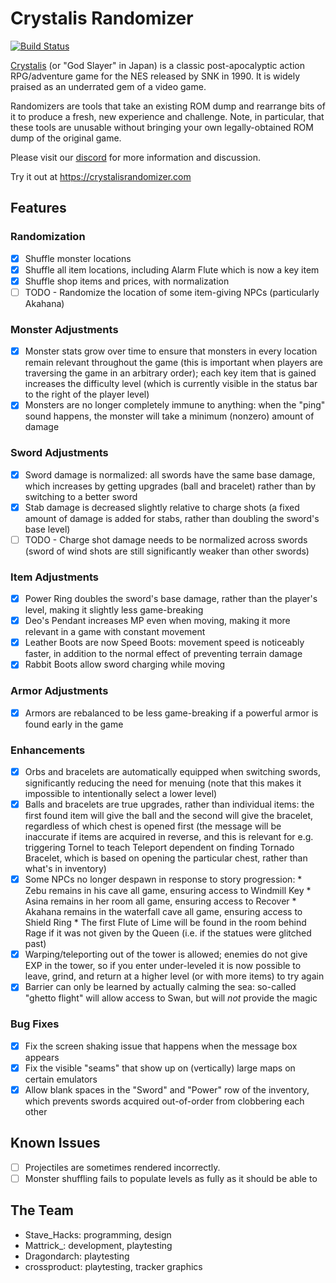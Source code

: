 # Crystalis Randomizer

[![Build Status](https://travis-ci.org/shicks/crystalis-randomizer.svg?branch=master)](https://travis-ci.org/shicks/crystalis-randomizer)

[Crystalis] (or "God Slayer" in Japan) is a classic post-apocalyptic action
RPG/adventure game for the NES released by SNK in 1990.  It is widely praised as
an underrated gem of a video game.

Randomizers are tools that take an existing ROM dump and rearrange bits of it to
produce a fresh, new experience and challenge.  Note, in particular, that these
tools are unusable without bringing your own legally-obtained ROM dump of the
original game.

Please visit our [discord] for more information and discussion.

Try it out at https://crystalisrandomizer.com

[Crystalis]: https://en.wikipedia.org/wiki/Crystalis
[discord]: https://discord.gg/ktyz5E6

## Features

### Randomization

* [x] Shuffle monster locations
* [x] Shuffle all item locations, including Alarm Flute which is now a key item
* [x] Shuffle shop items and prices, with normalization
* [ ] TODO - Randomize the location of some item-giving NPCs (particularly Akahana)

### Monster Adjustments

* [x] Monster stats grow over time to ensure that monsters in every location
      remain relevant throughout the game (this is important when players are
      traversing the game in an arbitrary order); each key item that is gained
      increases the difficulty level (which is currently visible in the status bar
      to the right of the player level)
* [x] Monsters are no longer completely immune to anything: when the "ping" sound
      happens, the monster will take a minimum (nonzero) amount of damage

### Sword Adjustments

* [x] Sword damage is normalized: all swords have the same base damage, which
      increases by getting upgrades (ball and bracelet) rather than by switching
      to a better sword
* [x] Stab damage is decreased slightly relative to charge shots (a fixed amount
      of damage is added for stabs, rather than doubling the sword's base level)
* [ ] TODO - Charge shot damage needs to be normalized across swords (sword of wind shots
      are still significantly weaker than other swords)

### Item Adjustments

* [x] Power Ring doubles the sword's base damage, rather than the player's level,
      making it slightly less game-breaking
* [x] Deo's Pendant increases MP even when moving, making it more relevant in a
      game with constant movement
* [x] Leather Boots are now Speed Boots: movement speed is noticeably faster, in
      addition to the normal effect of preventing terrain damage
* [x] Rabbit Boots allow sword charging while moving

### Armor Adjustments

* [x] Armors are rebalanced to be less game-breaking if a powerful armor is
      found early in the game

### Enhancements

* [x] Orbs and bracelets are automatically equipped when switching swords,
      significantly reducing the need for menuing (note that this makes it
      impossible to intentionally select a lower level)
* [x] Balls and bracelets are true upgrades, rather than individual items: the
      first found item will give the ball and the second will give the bracelet,
      regardless of which chest is opened first (the message will be inaccurate
      if items are acquired in reverse, and this is relevant for e.g. triggering
      Tornel to teach Teleport dependent on finding Tornado Bracelet, which is
      based on opening the particular chest, rather than what's in inventory)
* [x] Some NPCs no longer despawn in response to story progression:
      * Zebu remains in his cave all game, ensuring access to Windmill Key
      * Asina remains in her room all game, ensuring access to Recover
      * Akahana remains in the waterfall cave all game, ensuring access to
        Shield Ring
      * The first Flute of Lime will be found in the room behind Rage if it was
        not given by the Queen (i.e. if the statues were glitched past)
* [x] Warping/teleporting out of the tower is allowed; enemies do not give EXP in
      the tower, so if you enter under-leveled it is now possible to leave, grind,
      and return at a higher level (or with more items) to try again
* [x] Barrier can only be learned by actually calming the sea: so-called "ghetto
      flight" will allow access to Swan, but will *not* provide the magic

### Bug Fixes

* [x] Fix the screen shaking issue that happens when the message box appears
* [x] Fix the visible "seams" that show up on (vertically) large maps on certain
      emulators
* [x] Allow blank spaces in the "Sword" and "Power" row of the inventory, which
      prevents swords acquired out-of-order from clobbering each other

## Known Issues

* [ ] Projectiles are sometimes rendered incorrectly.
* [ ] Monster shuffling fails to populate levels as fully as it should be able to

## The Team

* Stave_Hacks: programming, design
* Mattrick_: development, playtesting
* Dragondarch: playtesting
* crossproduct: playtesting, tracker graphics

